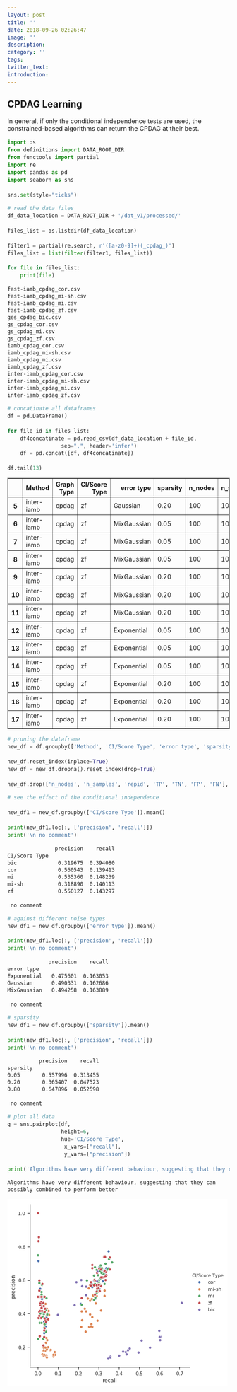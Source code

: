 ```yaml
---
layout: post
title: ''
date: 2018-09-26 02:26:47
image: ''
description:
category: ''
tags:
twitter_text:
introduction:
---
```

## CPDAG Learning

In general, if only the conditional independence tests are used, the constrained-based algorithms
can return the CPDAG at their best.


```python
import os
from definitions import DATA_ROOT_DIR
from functools import partial
import re
import pandas as pd
import seaborn as sns

sns.set(style="ticks")
```


```python
# read the data files
df_data_location = DATA_ROOT_DIR + '/dat_v1/processed/'

files_list = os.listdir(df_data_location)

filter1 = partial(re.search, r'([a-z0-9]+)(_cpdag_)')
files_list = list(filter(filter1, files_list))

for file in files_list:
    print(file)
```

    fast-iamb_cpdag_cor.csv
    fast-iamb_cpdag_mi-sh.csv
    fast-iamb_cpdag_mi.csv
    fast-iamb_cpdag_zf.csv
    ges_cpdag_bic.csv
    gs_cpdag_cor.csv
    gs_cpdag_mi.csv
    gs_cpdag_zf.csv
    iamb_cpdag_cor.csv
    iamb_cpdag_mi-sh.csv
    iamb_cpdag_mi.csv
    iamb_cpdag_zf.csv
    inter-iamb_cpdag_cor.csv
    inter-iamb_cpdag_mi-sh.csv
    inter-iamb_cpdag_mi.csv
    inter-iamb_cpdag_zf.csv



```python
# concatinate all dataframes
df = pd.DataFrame()

for file_id in files_list:
    df4concatinate = pd.read_csv(df_data_location + file_id,
                 sep=",", header='infer')
    df = pd.concat([df, df4concatinate])

df.tail(13)
```




<div>
<style scoped>
    .dataframe tbody tr th:only-of-type {
        vertical-align: middle;
    }

    .dataframe tbody tr th {
        vertical-align: top;
    }

    .dataframe thead th {
        text-align: right;
    }
</style>
<table border="1" class="dataframe">
  <thead>
    <tr style="text-align: right;">
      <th></th>
      <th>Method</th>
      <th>Graph Type</th>
      <th>CI/Score Type</th>
      <th>error type</th>
      <th>sparsity</th>
      <th>n_nodes</th>
      <th>n_samples</th>
      <th>repid</th>
      <th>TP</th>
      <th>TN</th>
      <th>FP</th>
      <th>FN</th>
      <th>precision</th>
      <th>recall</th>
    </tr>
  </thead>
  <tbody>
    <tr>
      <th>5</th>
      <td>inter-iamb</td>
      <td>cpdag</td>
      <td>zf</td>
      <td>Gaussian</td>
      <td>0.20</td>
      <td>100</td>
      <td>1000</td>
      <td>2</td>
      <td>31</td>
      <td>976</td>
      <td>88</td>
      <td>8805</td>
      <td>0.260504</td>
      <td>0.030785</td>
    </tr>
    <tr>
      <th>6</th>
      <td>inter-iamb</td>
      <td>cpdag</td>
      <td>zf</td>
      <td>MixGaussian</td>
      <td>0.05</td>
      <td>100</td>
      <td>1000</td>
      <td>0</td>
      <td>89</td>
      <td>196</td>
      <td>45</td>
      <td>9570</td>
      <td>0.664179</td>
      <td>0.312281</td>
    </tr>
    <tr>
      <th>7</th>
      <td>inter-iamb</td>
      <td>cpdag</td>
      <td>zf</td>
      <td>MixGaussian</td>
      <td>0.05</td>
      <td>100</td>
      <td>1000</td>
      <td>1</td>
      <td>101</td>
      <td>183</td>
      <td>51</td>
      <td>9565</td>
      <td>0.664474</td>
      <td>0.355634</td>
    </tr>
    <tr>
      <th>8</th>
      <td>inter-iamb</td>
      <td>cpdag</td>
      <td>zf</td>
      <td>MixGaussian</td>
      <td>0.05</td>
      <td>100</td>
      <td>1000</td>
      <td>2</td>
      <td>83</td>
      <td>194</td>
      <td>62</td>
      <td>9561</td>
      <td>0.572414</td>
      <td>0.299639</td>
    </tr>
    <tr>
      <th>9</th>
      <td>inter-iamb</td>
      <td>cpdag</td>
      <td>zf</td>
      <td>MixGaussian</td>
      <td>0.20</td>
      <td>100</td>
      <td>1000</td>
      <td>0</td>
      <td>27</td>
      <td>989</td>
      <td>31</td>
      <td>8853</td>
      <td>0.465517</td>
      <td>0.026575</td>
    </tr>
    <tr>
      <th>10</th>
      <td>inter-iamb</td>
      <td>cpdag</td>
      <td>zf</td>
      <td>MixGaussian</td>
      <td>0.20</td>
      <td>100</td>
      <td>1000</td>
      <td>1</td>
      <td>33</td>
      <td>975</td>
      <td>56</td>
      <td>8836</td>
      <td>0.370787</td>
      <td>0.032738</td>
    </tr>
    <tr>
      <th>11</th>
      <td>inter-iamb</td>
      <td>cpdag</td>
      <td>zf</td>
      <td>MixGaussian</td>
      <td>0.20</td>
      <td>100</td>
      <td>1000</td>
      <td>2</td>
      <td>32</td>
      <td>976</td>
      <td>46</td>
      <td>8846</td>
      <td>0.410256</td>
      <td>0.031746</td>
    </tr>
    <tr>
      <th>12</th>
      <td>inter-iamb</td>
      <td>cpdag</td>
      <td>zf</td>
      <td>Exponential</td>
      <td>0.05</td>
      <td>100</td>
      <td>1000</td>
      <td>0</td>
      <td>81</td>
      <td>212</td>
      <td>61</td>
      <td>9546</td>
      <td>0.570423</td>
      <td>0.276451</td>
    </tr>
    <tr>
      <th>13</th>
      <td>inter-iamb</td>
      <td>cpdag</td>
      <td>zf</td>
      <td>Exponential</td>
      <td>0.05</td>
      <td>100</td>
      <td>1000</td>
      <td>1</td>
      <td>77</td>
      <td>217</td>
      <td>54</td>
      <td>9552</td>
      <td>0.587786</td>
      <td>0.261905</td>
    </tr>
    <tr>
      <th>14</th>
      <td>inter-iamb</td>
      <td>cpdag</td>
      <td>zf</td>
      <td>Exponential</td>
      <td>0.05</td>
      <td>100</td>
      <td>1000</td>
      <td>2</td>
      <td>86</td>
      <td>190</td>
      <td>66</td>
      <td>9558</td>
      <td>0.565789</td>
      <td>0.311594</td>
    </tr>
    <tr>
      <th>15</th>
      <td>inter-iamb</td>
      <td>cpdag</td>
      <td>zf</td>
      <td>Exponential</td>
      <td>0.20</td>
      <td>100</td>
      <td>1000</td>
      <td>0</td>
      <td>32</td>
      <td>991</td>
      <td>74</td>
      <td>8803</td>
      <td>0.301887</td>
      <td>0.031281</td>
    </tr>
    <tr>
      <th>16</th>
      <td>inter-iamb</td>
      <td>cpdag</td>
      <td>zf</td>
      <td>Exponential</td>
      <td>0.20</td>
      <td>100</td>
      <td>1000</td>
      <td>1</td>
      <td>34</td>
      <td>977</td>
      <td>74</td>
      <td>8815</td>
      <td>0.314815</td>
      <td>0.033630</td>
    </tr>
    <tr>
      <th>17</th>
      <td>inter-iamb</td>
      <td>cpdag</td>
      <td>zf</td>
      <td>Exponential</td>
      <td>0.20</td>
      <td>100</td>
      <td>1000</td>
      <td>2</td>
      <td>50</td>
      <td>965</td>
      <td>86</td>
      <td>8799</td>
      <td>0.367647</td>
      <td>0.049261</td>
    </tr>
  </tbody>
</table>
</div>




```python
# pruning the dataframe
new_df = df.groupby(['Method', 'CI/Score Type', 'error type', 'sparsity']).mean()

new_df.reset_index(inplace=True)
new_df = new_df.dropna().reset_index(drop=True)

new_df.drop(['n_nodes', 'n_samples', 'repid', 'TP', 'TN', 'FP', 'FN'], axis=1, inplace=True)
```


```python
# see the effect of the conditional independence

new_df1 = new_df.groupby(['CI/Score Type']).mean()

print(new_df1.loc[:, ['precision', 'recall']])
print('\n no comment')
```

                   precision    recall
    CI/Score Type                     
    bic             0.319675  0.394080
    cor             0.560543  0.139413
    mi              0.535360  0.148239
    mi-sh           0.318890  0.140113
    zf              0.550127  0.143297
    
     no comment



```python
# against different noise types
new_df1 = new_df.groupby(['error type']).mean()

print(new_df1.loc[:, ['precision', 'recall']])
print('\n no comment')
```

                 precision    recall
    error type                      
    Exponential   0.475601  0.163053
    Gaussian      0.490331  0.162686
    MixGaussian   0.494258  0.163889
    
     no comment



```python
# sparsity
new_df1 = new_df.groupby(['sparsity']).mean()

print(new_df1.loc[:, ['precision', 'recall']])
print('\n no comment')
```

              precision    recall
    sparsity                     
    0.05       0.557996  0.313455
    0.20       0.365407  0.047523
    0.80       0.647896  0.052598
    
     no comment



```python
# plot all data
g = sns.pairplot(df, 
                 height=6,
                 hue='CI/Score Type',
                  x_vars=["recall"],
                  y_vars=["precision"])

print('Algorithms have very different behaviour, suggesting that they can possibly combined to perform better')
```

    Algorithms have very different behaviour, suggesting that they can possibly combined to perform better



![png](/images/2018-09-26-CPDAG_Learning_8_1.png)

